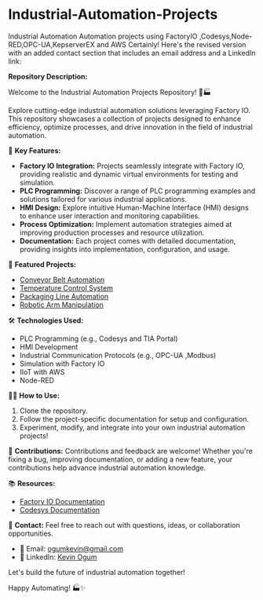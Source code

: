 # Industrial-Automation-Projects
Industrial Automation Automation projects using FactoryIO ,Codesys,Node-RED,OPC-UA,KepserverEX and AWS
Certainly! Here's the revised version with an added contact section that includes an email address and a LinkedIn link:

**Repository Description:**

Welcome to the Industrial Automation Projects Repository! 🤖🏭

Explore cutting-edge industrial automation solutions leveraging Factory IO. This repository showcases a collection of projects designed to enhance efficiency, optimize processes, and drive innovation in the field of industrial automation.

🔧 **Key Features:**
- **Factory IO Integration:** Projects seamlessly integrate with Factory IO, providing realistic and dynamic virtual environments for testing and simulation.
- **PLC Programming:** Discover a range of PLC programming examples and solutions tailored for various industrial applications.
- **HMI Design:** Explore intuitive Human-Machine Interface (HMI) designs to enhance user interaction and monitoring capabilities.
- **Process Optimization:** Implement automation strategies aimed at improving production processes and resource utilization.
- **Documentation:** Each project comes with detailed documentation, providing insights into implementation, configuration, and usage.

🚀 **Featured Projects:**
- [Conveyor Belt Automation](#)
- [Temperature Control System](#)
- [Packaging Line Automation](#)
- [Robotic Arm Manipulation](#)

🛠️ **Technologies Used:**
- PLC Programming (e.g., Codesys and TIA Portal)
- HMI Development 
- Industrial Communication Protocols (e.g., OPC-UA ,Modbus)
- Simulation with Factory IO
- IIoT with AWS
- Node-RED

👩‍💻 **How to Use:**
1. Clone the repository.
2. Follow the project-specific documentation for setup and configuration.
3. Experiment, modify, and integrate into your own industrial automation projects!

🤝 **Contributions:**
Contributions and feedback are welcome! Whether you're fixing a bug, improving documentation, or adding a new feature, your contributions help advance industrial automation knowledge.

📚 **Resources:**
- [Factory IO Documentation](https://docs.factoryio.com/)
- [Codesys Documentation](https://help.codesys.com/)

📧 **Contact:**
Feel free to reach out with questions, ideas, or collaboration opportunities.
- 📩 Email: [ogumkevin@gmail.com](mailto:ogumkevin@gmail.com)
- 🔗 LinkedIn: [Kevin Ogum](https://www.linkedin.com/in/kevin-ogum-485737210/)

Let's build the future of industrial automation together!

Happy Automating! 🏭✨
